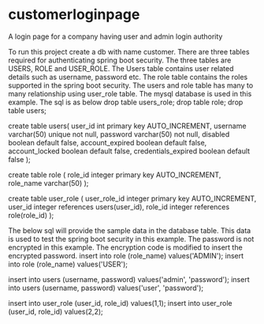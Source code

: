 # customerloginpage
A login page for a company having user and admin login authority

To run this project create a db with name customer.
There are three tables required for authenticating spring boot security. The three tables are USERS, ROLE and USER_ROLE. The Users table contains user related details such as username, password etc. The role table contains the roles supported in the spring boot security. The users and role table has many to many relationship using user_role table. The mysql database is used in this example. The sql is as below
drop table users_role;
drop table role;
drop table users;

create table users(
user_id int primary key AUTO_INCREMENT,
username varchar(50) unique not null,
password varchar(50) not null,
disabled boolean default false,
account_expired boolean default false,
account_locked boolean default false,
credentials_expired boolean default false
);

create table role (
role_id integer primary key AUTO_INCREMENT,
role_name varchar(50)
);

create table user_role (
user_role_id integer primary key AUTO_INCREMENT,
user_id integer references users(user_id),
role_id integer references role(role_id)
);

The below sql will provide the sample data in the database table. This data is used to test the spring boot security in this example. The password is not encrypted in this example. The encryption code is modified to insert the encrypted password.
insert into role (role_name) values('ADMIN');
insert into role (role_name) values('USER');

insert into users (username, password) values('admin', 'password');
insert into users (username, password) values('user', 'password');

insert into user_role (user_id, role_id) values(1,1);
insert into user_role (user_id, role_id) values(2,2);
